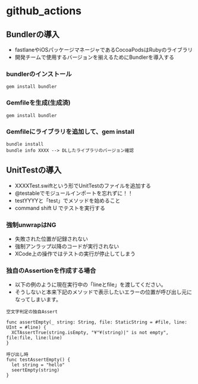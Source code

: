 # github_actions

## Bundlerの導入
- fastlaneやiOSパッケージマネージャであるCocoaPodsはRubyのライブラリ
- 開発チームで使用するバージョンを揃えるためにBundlerを導入する

### bundlerのインストール
```
gem install bundler
```

### Gemfileを生成(生成済)
```
gem install bundler
```

### Gemfileにライブラリを追加して、gem install
```
bundle install
bundle info XXXX --> DLしたライブラリのバージョン確認
```


## UnitTestの導入
- XXXXTest.swiftという形でUnitTestのファイルを追加する
- @testableでモジュールインポートを忘れずに！！
- testYYYYと「test」でメソッドを始めること
- command shift U でテストを実行する

### 強制unwrapはNG
- 失敗された位置が記録されない
- 強制アンラップ以降のコードが実行されない
- XCode上の操作ではテストの実行が停止してしまう

### 独自のAssertionを作成する場合
- 以下の例のように現在実行中の「lineとfile」を渡してください。
- そうしないと本来下記のメソッドで表示したいエラーの位置が呼び出し元になってしまいます。

```
空文字判定の独自Assert

func assertEmpty(_ string: String, file: StaticString = #file, line: UInt = #line) {
  XCTAssertTrue(string.isEmpty, "¥"¥(string)|" is not empty", file:file, line:line)
}

呼び出し時
func testAssertEmpty() {
  let string = "hello"
  seertEmpty(string)
}
```
